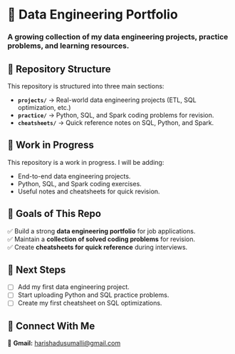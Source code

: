 # 🚀 Data Engineering Portfolio
### A growing collection of my data engineering projects, practice problems, and learning resources.

## 📂 Repository Structure
This repository is structured into three main sections:

- **`projects/`** → Real-world data engineering projects (ETL, SQL optimization, etc.)
- **`practice/`** → Python, SQL, and Spark coding problems for revision.
- **`cheatsheets/`** → Quick reference notes on SQL, Python, and Spark.

## 🔨 Work in Progress
This repository is a work in progress. I will be adding:
- End-to-end data engineering projects.
- Python, SQL, and Spark coding exercises.
- Useful notes and cheatsheets for quick revision.

## 🚀 Goals of This Repo
✅ Build a strong **data engineering portfolio** for job applications.  
✅ Maintain a **collection of solved coding problems** for revision.  
✅ Create **cheatsheets for quick reference** during interviews.

## 📌 Next Steps
- [ ] Add my first data engineering project.
- [ ] Start uploading Python and SQL practice problems.
- [ ] Create my first cheatsheet on SQL optimizations.

## 🔗 Connect With Me
📌 **Gmail:**  harishadusumalli@gmail.com 


